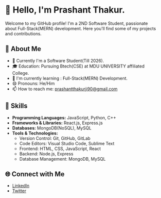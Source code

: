 # 👋 Hello, I'm Prashant Thakur.

Welcome to my GitHub profile! I'm a 2ND Software Student, passionate about Full-Stack(MERN) development. Here you'll find some of my projects and contributions.

## 🚀 About Me

- 💼 Currently I'm a Software Student(Till 2026).
- 🎓 Education: Pursuing Btech(CSE) at MDU UNIVERSITY affiliated College.
- 🌱 I'm currently learning : Full-Stack(MERN) Development.
- 😄 Pronouns: He/Him
- 📫 How to reach me: prashantthakurji90@gmail.com

## 🔧 Skills

- **Programming Languages:** JavaScript, Python, C++
- **Frameworks & Libraries:** React.js, Express.js
- **Databases:** MongoDB(NoSQL), MySQL
- **Tools & Technologies:**
  - Version Control: Git, GitHub, GitLab
  - Code Editors: Visual Studio Code, Sublime Text
  - Frontend: HTML, CSS, JavaScript, React
  - Backend: Node.js, Express
  - Database Management: MongoDB, MySQL

## 🌐 Connect with Me

- [LinkedIn](https://www.linkedin.com/in/thakurprashant7949/)
- [Twitter](https://twitter.com/PrashanTweetss)

